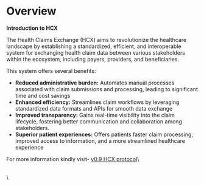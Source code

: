 # Overview

**Introduction to HCX**

The Health Claims Exchange (HCX) aims to revolutionize the healthcare landscape by establishing a standardized, efficient, and interoperable system for exchanging health claim data between various stakeholders within the ecosystem, including payers, providers, and beneficiaries.

This system offers several benefits:

* **Reduced administrative burden:** Automates manual processes associated with claim submissions and processing, leading to significant time and cost savings
* **Enhanced efficiency:** Streamlines claim workflows by leveraging standardized data formats and APIs for smooth data exchange
* **Improved transparency:** Gains real-time visibility into the claim lifecycle, fostering better communication and collaboration among stakeholders.
* **Superior patient experiences:** Offers patients faster claim processing, improved access to information, and a more streamlined healthcare experience

For more information kindly visit- [v0.9 HCX protocol](https://docs.hcxprotocol.io/)\


\
\


